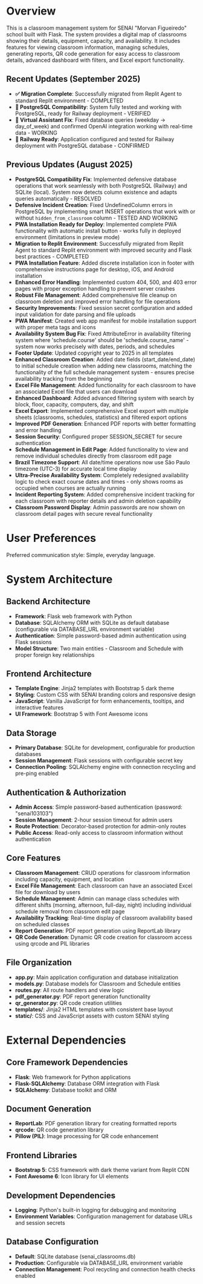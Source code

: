 # Overview

This is a classroom management system for SENAI "Morvan Figueiredo" school built with Flask. The system provides a digital map of classrooms showing their details, equipment, capacity, and availability. It includes features for viewing classroom information, managing schedules, generating reports, QR code generation for easy access to classroom details, advanced dashboard with filters, and Excel export functionality.

## Recent Updates (September 2025)
- **✅ Migration Complete**: Successfully migrated from Replit Agent to standard Replit environment - COMPLETED
- **🔗 PostgreSQL Compatibility**: System fully tested and working with PostgreSQL, ready for Railway deployment - VERIFIED
- **🤖 Virtual Assistant Fix**: Fixed database queries (weekday → day_of_week) and confirmed OpenAI integration working with real-time data - WORKING
- **🚀 Railway Ready**: Application configured and tested for Railway deployment with PostgreSQL database - CONFIRMED

## Previous Updates (August 2025)
- **PostgreSQL Compatibility Fix**: Implemented defensive database operations that work seamlessly with both PostgreSQL (Railway) and SQLite (local). System now detects column existence and adapts queries automatically - RESOLVED
- **Defensive Incident Creation**: Fixed UndefinedColumn errors in PostgreSQL by implementing smart INSERT operations that work with or without `hidden_from_classroom` column - TESTED AND WORKING
- **PWA Installation Ready for Deploy**: Implemented complete PWA functionality with automatic install button - works fully in deployed environment (limitations in preview mode)
- **Migration to Replit Environment**: Successfully migrated from Replit Agent to standard Replit environment with improved security and Flask best practices - COMPLETED
- **PWA Installation Feature**: Added discrete installation icon in footer with comprehensive instructions page for desktop, iOS, and Android installation
- **Enhanced Error Handling**: Implemented custom 404, 500, and 403 error pages with proper exception handling to prevent server crashes
- **Robust File Management**: Added comprehensive file cleanup on classroom deletion and improved error handling for file operations
- **Security Improvements**: Fixed session secret configuration and added input validation for date parsing and file uploads
- **PWA Manifest**: Created web app manifest for mobile installation support with proper meta tags and icons
- **Availability System Bug Fix**: Fixed AttributeError in availability filtering system where 'schedule.course' should be 'schedule.course_name' - system now works precisely with dates, periods, and schedules
- **Footer Update**: Updated copyright year to 2025 in all templates
- **Enhanced Classroom Creation**: Added date fields (start_date/end_date) to initial schedule creation when adding new classrooms, matching the functionality of the full schedule management system - ensures precise availability tracking from the beginning
- **Excel File Management**: Added functionality for each classroom to have an associated Excel file that users can download
- **Enhanced Dashboard**: Added advanced filtering system with search by block, floor, capacity, computers, day, and shift
- **Excel Export**: Implemented comprehensive Excel export with multiple sheets (classrooms, schedules, statistics) and filtered export options
- **Improved PDF Generation**: Enhanced PDF reports with better formatting and error handling
- **Session Security**: Configured proper SESSION_SECRET for secure authentication
- **Schedule Management in Edit Page**: Added functionality to view and remove individual schedules directly from classroom edit page
- **Brazil Timezone Support**: All date/time operations now use São Paulo timezone (UTC-3) for accurate local time display
- **Ultra-Precise Availability System**: Completely redesigned availability logic to check exact course dates and times - only shows rooms as occupied when courses are actually running
- **Incident Reporting System**: Added comprehensive incident tracking for each classroom with reporter details and admin deletion capability
- **Classroom Password Display**: Admin passwords are now shown on classroom detail pages with secure reveal functionality

# User Preferences

Preferred communication style: Simple, everyday language.

# System Architecture

## Backend Architecture
- **Framework**: Flask web framework with Python
- **Database**: SQLAlchemy ORM with SQLite as default database (configurable via DATABASE_URL environment variable)
- **Authentication**: Simple password-based admin authentication using Flask sessions
- **Model Structure**: Two main entities - Classroom and Schedule with proper foreign key relationships

## Frontend Architecture
- **Template Engine**: Jinja2 templates with Bootstrap 5 dark theme
- **Styling**: Custom CSS with SENAI branding colors and responsive design
- **JavaScript**: Vanilla JavaScript for form enhancements, tooltips, and interactive features
- **UI Framework**: Bootstrap 5 with Font Awesome icons

## Data Storage
- **Primary Database**: SQLite for development, configurable for production databases
- **Session Management**: Flask sessions with configurable secret key
- **Connection Pooling**: SQLAlchemy engine with connection recycling and pre-ping enabled

## Authentication & Authorization
- **Admin Access**: Simple password-based authentication (password: "senai103103")
- **Session Management**: 2-hour session timeout for admin users
- **Route Protection**: Decorator-based protection for admin-only routes
- **Public Access**: Read-only access to classroom information without authentication

## Core Features
- **Classroom Management**: CRUD operations for classroom information including capacity, equipment, and location
- **Excel File Management**: Each classroom can have an associated Excel file for download by users
- **Schedule Management**: Admin can manage class schedules with different shifts (morning, afternoon, full-day, night) including individual schedule removal from classroom edit page
- **Availability Tracking**: Real-time display of classroom availability based on scheduled classes
- **Report Generation**: PDF report generation using ReportLab library
- **QR Code Generation**: Dynamic QR code creation for classroom access using qrcode and PIL libraries

## File Organization
- **app.py**: Main application configuration and database initialization
- **models.py**: Database models for Classroom and Schedule entities
- **routes.py**: All route handlers and view logic
- **pdf_generator.py**: PDF report generation functionality
- **qr_generator.py**: QR code creation utilities
- **templates/**: Jinja2 HTML templates with consistent base layout
- **static/**: CSS and JavaScript assets with custom SENAI styling

# External Dependencies

## Core Framework Dependencies
- **Flask**: Web framework for Python applications
- **Flask-SQLAlchemy**: Database ORM integration with Flask
- **SQLAlchemy**: Database toolkit and ORM

## Document Generation
- **ReportLab**: PDF generation library for creating formatted reports
- **qrcode**: QR code generation library
- **Pillow (PIL)**: Image processing for QR code enhancement

## Frontend Libraries
- **Bootstrap 5**: CSS framework with dark theme variant from Replit CDN
- **Font Awesome 6**: Icon library for UI elements

## Development Dependencies
- **Logging**: Python's built-in logging for debugging and monitoring
- **Environment Variables**: Configuration management for database URLs and session secrets

## Database Configuration
- **Default**: SQLite database (senai_classrooms.db)
- **Production**: Configurable via DATABASE_URL environment variable
- **Connection Management**: Pool recycling and connection health checks enabled
